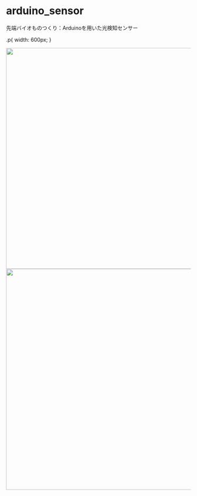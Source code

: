 # arduino_sensor
先端バイオものつくり：Arduinoを用いた光検知センサー

.p{
width: 600px;
}

<p>
<img src="https://cdn.sparkfun.com/assets/learn_tutorials/5/1/2/example_circuit_bb.png" style="width:600px">
<img src="https://cdn.sparkfun.com/assets/learn_tutorials/5/1/2/example_circuit_schem.png" style="width:600px"">
</p>
